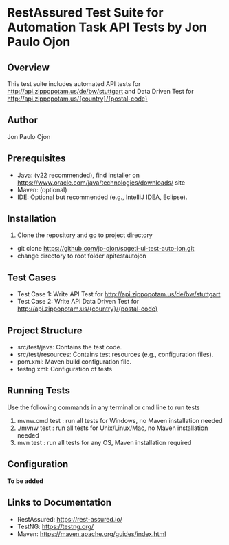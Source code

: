 # RestAssured Test Suite for Automation Task API Tests by Jon Paulo Ojon
## Overview
This test suite includes automated API tests for http://api.zippopotam.us/de/bw/stuttgart and Data Driven Test for http://api.zippopotam.us/{country}/{postal-code}

## Author
Jon Paulo Ojon

## Prerequisites
* Java: (v22 recommended), find installer on https://www.oracle.com/java/technologies/downloads/ site
* Maven: (optional)
* IDE: Optional but recommended (e.g., IntelliJ IDEA, Eclipse).

## Installation
1. Clone the repository and go to project directory
- git clone https://github.com/jp-ojon/sogeti-ui-test-auto-jon.git
- change directory to root folder apitestautojon

## Test Cases
- Test Case 1: Write API Test for http://api.zippopotam.us/de/bw/stuttgart
- Test Case 2: Write API Data Driven Test for http://api.zippopotam.us/{country}/{postal-code}

## Project Structure
- src/test/java: Contains the test code.
- src/test/resources: Contains test resources (e.g., configuration files).
- pom.xml: Maven build configuration file.
- testng.xml: Configuration of tests

## Running Tests
Use the following commands in any terminal or cmd line to run tests
1. mvnw.cmd test    : run all tests for Windows, no Maven installation needed
2. ./mvnw test      : run all tests for Unix/Linux/Mac, no Maven installation needed
3. mvn test         : run all tests for any OS, Maven installation required

## Configuration
**To be added**

## Links to Documentation
- RestAssured: https://rest-assured.io/
- TestNG: https://testng.org/
- Maven: https://maven.apache.org/guides/index.html
